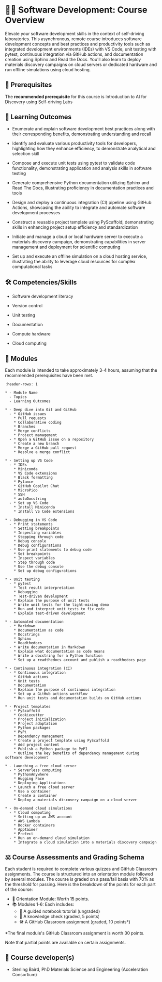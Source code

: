 

<!--- WARNING: THIS IS AN AUTO-GENERATED FILE. DO NOT EDIT DIRECTLY. Instead,
edit in docs/course-data.yaml and run the `scripts/generate_overviews.py` file
or modify src/ac_microcourses/overview.md.jinja. --->

# 🧑‍💻 Software Development: Course Overview



Elevate your software development skills in the context of self-driving laboratories. This asynchronous, remote course introduces software development concepts and best practices and productivity tools such as integrated development environments (IDEs) with VS Code, unit testing with pytest, continuous integration via GitHub actions, and documentation creation using Sphinx and Read the Docs. You'll also learn to deploy materials discovery campaigns on cloud servers or dedicated hardware and run offline simulations using cloud hosting.






## 🔑 Prerequisites



The **recommended prerequisite** for this course is Introduction to AI for Discovery using Self-driving Labs


## 🎯 Learning Outcomes


- Enumerate and explain software development best practices along with their corresponding benefits, demonstrating understanding and recall

- Identify and evaluate various productivity tools for developers, highlighting how they enhance efficiency, to demonstrate analytical and selection skill

- Compose and execute unit tests using pytest to validate code functionality, demonstrating application and analysis skills in software testing

- Generate comprehensive Python documentation utilizing Sphinx and Read The Docs, illustrating proficiency in documentation practices and tools

- Design and deploy a continuous integration (CI) pipeline using GitHub Actions, showcasing the ability to integrate and automate software development processes

- Construct a reusable project template using PyScaffold, demonstrating skills in enhancing project setup efficiency and standardization

- Initiate and manage a cloud or local hardware server to execute a materials discovery campaign, demonstrating capabilities in server management and deployment for scientific computing

- Set up and execute an offline simulation on a cloud hosting service, illustrating the ability to leverage cloud resources for complex computational tasks



## 🛠️ Competencies/Skills


- Software development literacy

- Version control

- Unit testing

- Documentation

- Compute hardware

- Cloud computing



## 🧩 Modules

Each module is intended to take approximately 3-4 hours, assuming that the recommended prerequisites have been met.

```{list-table}
:header-rows: 1

* - Module Name
  - Topics
  - Learning Outcomes

* - Deep dive into Git and GitHub
  - * GitHub issues
    * Pull requests
    * Collaborative coding
    * Branches
    * Merge conflicts
    * Project management
  - * Open a GitHub issue on a repository
    * Create a new branch
    * Merge a GitHub pull request
    * Resolve a merge conflict

* - Setting up VS Code
  - * IDEs
    * Miniconda
    * VS Code extensions
    * Black formatting
    * Pylance
    * GitHub Copilot Chat
    * MicroPico
    * SSH
    * autoDocstring
  - * Set up VS Code
    * Install Miniconda
    * Install VS Code extensions

* - Debugging in VS Code
  - * Print statements
    * Setting breakpoints
    * Inspecting variables
    * Stepping through code
    * Debug console
    * Debug configurations
  - * Use print statements to debug code
    * Set breakpoints
    * Inspect variables
    * Step through code
    * Use the debug console
    * Set up debug configurations

* - Unit testing
  - * pytest
    * Test result interpretation
    * Debugging
    * Test-driven development
  - * Explain the purpose of unit tests
    * Write unit tests for the light-mixing demo
    * Run and interpret unit tests to fix code
    * Explain test-driven development

* - Automated documentation
  - * Markdown
    * Documentation as code
    * Docstrings
    * Sphinx
    * Readthedocs
  - * Write documentation in Markdown
    * Explain what documentation as code means
    * Write a docstring for a Python function
    * Set up a readthedocs account and publish a readthedocs page

* - Continuous integration (CI)
  - * Continuous integration
    * GitHub actions
    * Unit tests
    * Documentation
  - * Explain the purpose of continuous integration
    * Set up a GitHub actions workflow
    * Run unit tests and documentation builds on GitHub actions

* - Project templates
  - * PyScaffold
    * Cookiecutter
    * Project initialization
    * Project adaptation
    * Python packages
    * PyPi
    * Dependency management
  - * Create a project template using PyScaffold
    * Add project content
    * Publish a Python package to PyPI
    * Outline the key benefits of dependency management during software development

* - Launching a free cloud server
  - * Serverless computing
    * PythonAnywhere
    * Hugging Face
    * Deploying Applications
  - * Launch a free cloud server
    * Use a container
    * Create a container
    * Deploy a materials discovery campaign on a cloud server

* - On-demand cloud simulations
  - * Cloud computing
    * Setting up an AWS account
    * AWS Lambda
    * Docker containers
    * Apptainer
    * Prefect
  - * Run an on-demand cloud simulation
    * Integrate a cloud simulation into a materials discovery campaign

```

## ⚖️ Course Assessments and Grading Schema

<p>Each student is required to complete various quizzes and GitHub Classroom assignments. The course is structured into an orientation module followed by several modules. The course is graded on a pass/fail basis with 70% as the threshold for passing. Here is the breakdown of the points for each part of the course:</p><ul><li>🧭 Orientation Module: Worth 15 points.</li><li>📚 Modules 1-6: Each includes:<ul><li>🧭 A guided notebook tutorial (ungraded)</li><li>📓 A knowledge check (graded, 5 points)</li><li>🛠️ A GitHub Classroom assignment (graded, 10 points*)</li></ul></li></ul><p>*The final module's GitHub Classroom assignment is worth 30 points.</p><p>Note that partial points are available on certain assignments.</p>


## 👤 Course developer(s)


- Sterling Baird, PhD Materials Science and Engineering (Acceleration Consortium)
